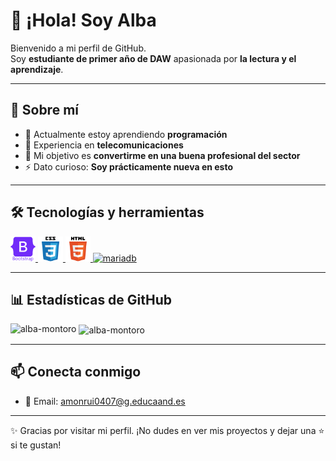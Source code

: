 # 👋 ¡Hola! Soy Alba

Bienvenido a mi perfil de GitHub.  
Soy **estudiante de primer año de DAW** apasionada por **la lectura y el aprendizaje**.  
 

---

## 🚀 Sobre mí

- 🌱 Actualmente estoy aprendiendo **programación**  
- 💼 Experiencia en **telecomunicaciones**  
- 🎯 Mi objetivo es **convertirme en una buena profesional del sector**  
- ⚡ Dato curioso: **Soy prácticamente nueva en esto**

---

## 🛠️ Tecnologías y herramientas

<p align="left"> <a href="https://getbootstrap.com" target="_blank" rel="noreferrer"> <img src="https://raw.githubusercontent.com/devicons/devicon/master/icons/bootstrap/bootstrap-plain-wordmark.svg" alt="bootstrap" width="40" height="40"/> </a> <a href="https://www.w3schools.com/css/" target="_blank" rel="noreferrer"> <img src="https://raw.githubusercontent.com/devicons/devicon/master/icons/css3/css3-original-wordmark.svg" alt="css3" width="40" height="40"/> </a> <a href="https://www.w3.org/html/" target="_blank" rel="noreferrer"> <img src="https://raw.githubusercontent.com/devicons/devicon/master/icons/html5/html5-original-wordmark.svg" alt="html5" width="40" height="40"/> </a> <a href="https://mariadb.org/" target="_blank" rel="noreferrer"> <img src="https://www.vectorlogo.zone/logos/mariadb/mariadb-icon.svg" alt="mariadb" width="40" height="40"/> </a> </p>

---

## 📊 Estadísticas de GitHub

<p><img align="left" src="https://github-readme-stats.vercel.app/api/top-langs?username=alba-montoro&show_icons=true&locale=en&layout=compact" alt="alba-montoro" /></p>

<p>&nbsp;<img align="center" src="https://github-readme-stats.vercel.app/api?username=alba-montoro&show_icons=true&locale=en" alt="alba-montoro" /></p>


---

## 📫 Conecta conmigo

- 📧 Email: [amonrui0407@g.educaand.es](mailto:amonrui0407@g.educaan.es)  

---

✨ Gracias por visitar mi perfil. ¡No dudes en ver mis proyectos y dejar una ⭐ si te gustan!  



